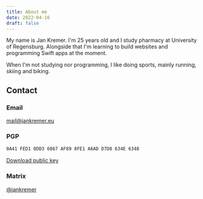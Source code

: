 ```yaml
---
title: About me
date: 2022-04-16
draft: false
---
```

My name is Jan Kremer. I'm 25 years old and I study pharmacy at University of Regensburg. Alongside that I'm learning to build websites and programming Swift apps at the moment.

When I'm not studying nor programming, I like doing sports, mainly running, skiing and biking.

## Contact

### Email

[mail@jankremer.eu](mailto:mail@jankremer.eu)

### PGP

```txt
0A41 FED1 0DD3 6867 AF89 8FE1 A6AD D7D8 634E 6348
```

[Download public key](jankremer.gpg)

### Matrix

[@jankremer](https://matrix.to/#/@jankremer:matrix.org)
